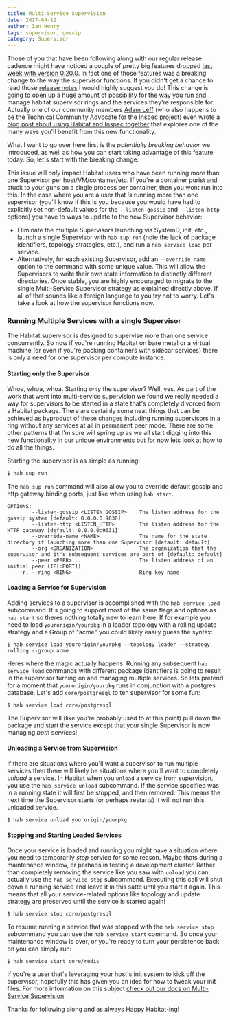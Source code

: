 ```yaml
---
title: Multi-Service Supervision
date: 2017-04-12
author: Ian Henry
tags: supervisor, gossip
category: Supervisor
---
```


Those of you that have been following along with our regular release cadence might have noticed a couple of pretty big features dropped [last week with version 0.20.0](https://forums.habitat.sh/t/habitat-0-20-0-released/317). In fact one of those features was a breaking change to the way the supervisor functions. If you didn't get a chance to read those [release notes](https://forums.habitat.sh/t/habitat-0-20-0-released/317) I would highly suggest you do! This change is going to open up a huge amount of possibility for the way you run and manage habitat supervisor rings and the services they're responsible for. Actually one of our community members [Adam Leff](https://github.com/adamleff) (who also happens to be the Technical Community Advocate for the Inspec project) even wrote a [blog post about using Habitat and Inspec together](https://blog.chef.io/2017/03/30/inspec-habitat-and-continuous-compliance/) that explores one of the many ways you'll benefit from this new functionality.

What I want to go over here first is the *potentially breaking behavior* we introduced, as well as how you can start taking advantage of this feature today. So, let's start with the breaking change.

This issue will *only* impact Habitat users who have been running more than one Supervisor per host/VM/container/etc. If you're a container purist and stuck to your guns on a single process per container, then you wont run into this. In the case where you are a user that *is* running more than one supervisor (you'll know if this is you because you would have had to explicitly set non-default values for the `--listen-gossip` and `--listen-http` options) you have to ways to update to the new Supervisor behavior:
  * Eliminate the multiple Supervisors launching via SystemD, init, etc., launch a single Supervisor with `hab sup run` (note the lack of package identifiers, topology strategies, etc.), and run a `hab service load` per service.
  * Alternatively, for each existing Supervisor, add an `--override-name` option to the command with some unique value. This will allow the Supervisors to write their own state information to distinctly different directories. Once stable, you are highly encouraged to migrate to the single Multi-Service Supervisor strategy as explained directly above.
If all of that sounds like a foreign language to you try not to worry. Let's take a look at how the supervisor functions now.

### Running Multiple Services with a single Supervisor
The Habitat supervisor is designed to supervise more than one service concurrently. So now if you're running Habitat on bare metal or a virtual machine (or even if you're packing containers with sidecar services) there is only a need for one supervisor per compute instance.

#### Starting only the Supervisor
Whoa, whoa, whoa. Starting _only_ the supervisor? Well, yes. As part of the work that went into multi-service supervision we found we really needed a way for supervisors to be started in a state that's completely divorced from a Habitat package. There are certainly some neat things that can be achieved as byproduct of these changes including running supervisors in a ring without any services at all in permanent peer mode. There are some other patterns that I'm sure will spring up as we all start digging into this new functionality in our unique environments but for now lets look at how to do all the things.

Starting the supervisor is as simple as running:

~~~sh
$ hab sup run
~~~

The `hab sup run` command will also allow you to override default gossip and http gateway binding ports, just like when using `hab start`.

~~~
OPTIONS:
        --listen-gossip <LISTEN_GOSSIP>    The listen address for the gossip system [default: 0.0.0.0:9638]
        --listen-http <LISTEN_HTTP>        The listen address for the HTTP gateway [default: 0.0.0.0:9631]
        --override-name <NAME>             The name for the state directory if launching more than one Supervisor [default: default]
        --org <ORGANIZATION>               The organization that the supervisor and it's subsequent services are part of [default: default]
        --peer <PEER>...                   The listen address of an initial peer (IP[:PORT])
    -r, --ring <RING>                      Ring key name
~~~

#### Loading a Service for Supervision

Adding services to a supervisor is accomplished with the `hab service load` subcommand. It's going to support most of the same flags and options as `hab start` so theres nothing totally new to learn here. If for example you need to load `yourorigin/yourpkg` in a leader topology with a rolling update strategy and a Group of "acme" you could likely easily guess the syntax:

~~~
$ hab service load yourorigin/yourpkg --topology leader --strategy rolling --group acme
~~~
Heres where the magic actually happens. Running any subsequent `hab service load` commands with different package identifiers  is going to result in the supervisor turning on and managing multiple services. So lets pretend for a moment that `yourorigin/yourpkg` runs in conjunction with a postgres database. Let's add `core/postgresql` to teh supervisor for some fun:

~~~
$ hab service load core/postgresql
~~~
The Supervisor will (like you're probably used to at this point) pull down the package and start the service except that your single Supervisor is now managing *both* services!

#### Unloading a Service from Supervision
If there are situations where you'll want a supervisor to run multiple services then there will likely be situations where you'll want to completely _unload_ a service. In Habitat when you `unload` a service from supervision, you use the `hab service unload` subcommand. If the service specified was in a running state it will first be stopped, and then removed. This means the next time the Supervisor starts (or perhaps restarts) it will not run this unloaded service.

~~~
$ hab service unload yourorigin/yourpkg
~~~

#### Stopping and Starting Loaded Services
Once your service is loaded and running you might have a situation where you need to temporarily *stop*  service for some reason. Maybe thats during a maintenance window, or perhaps in testing a development cluster. Rather than completely removing the service like you saw with `unload` you can actually use the `hab service stop` subcommand. Executing this call will shut down a running service and leave it in this satte until you start it again. This means that all your service-related options like topology and update strategy are preserved until the service is started again!

~~~
$ hab service stop core/postgresql
~~~
To resume running a service that was stopped with the `hab service stop` subcommand you can use the `hab service start` command. So once your maintenance window is over, or you're ready to turn your persistence back on you can simply run:

~~~
$ hab service start core/redis
~~~

If you're a user that's leveraging your host's init system to kick off the supervisor, hopefully this has given you an idea for how to tweak your init files. For more information on this subject [check out our docs on Multi-Service Supervision](https://www.habitat.sh/docs/run-packages-multiple-services/)

Thanks for following along and as always Happy Habitat-ing!
